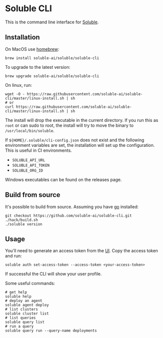 # Soluble CLI

This is the command line interface for [Soluble](https://soluble.ai).

## Installation

On MacOS use [homebrew](https://brew.sh):

    brew install soluble-ai/soluble/soluble-cli

To upgrade to the latest version:

    brew upgrade soluble-ai/soluble/soluble-cli

On linux, run:

    wget -O - https://raw.githubusercontent.com/soluble-ai/soluble-cli/master/linux-install.sh | sh
    # or
    curl https://raw.githubusercontent.com/soluble-ai/soluble-cli/master/linux-install.sh | sh

The install will drop the executable in the current directory.  If you run this as `root` or can sudo to root,
the install will try to move the binary to `/usr/local/bin/soluble`.

If `${HOME}/.soluble/cli-config.json` does not exist and the following environment variables are set, the installation will
set up the configuration.  This is useful in CI environments.

* `SOLUBLE_API_URL` 
* `SOLUBLE_API_TOKEN`
* `SOLUBLE_ORG_ID`

Windows executables can be found on the releases page.

## Build from source

It's possible to build from source.  Assuming you have [go](https://golang.org/) installed:

    git checkout https://github.com/soluble-ai/soluble-cli.git
    ./hack/build.sh
    ./soluble version

## Usage

You'll need to generate an access token from the [UI](https://app.soluble.cloud/admin/tokens/access).  Copy the access token and run:

    soluble auth set-access-token --access-token <your-access-token>

If successful the CLI will show your user profile.

Some useful commands:

    # get help
    soluble help
    # deploy an agent
    soluble agent deploy
    # list clusters
    soluble cluster list
    # list queries
    soluble query list
    # run a query
    soluble query run --query-name deployments

